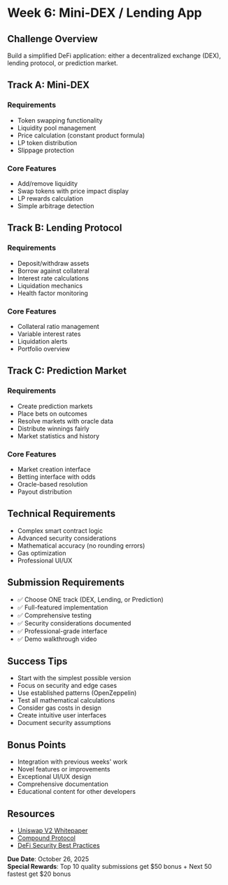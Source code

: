 # Week 6: Mini-DEX / Lending App

## Challenge Overview

Build a simplified DeFi application: either a decentralized exchange (DEX), lending protocol, or prediction market.

## Track A: Mini-DEX

### Requirements

- Token swapping functionality
- Liquidity pool management
- Price calculation (constant product formula)
- LP token distribution
- Slippage protection

### Core Features

- Add/remove liquidity
- Swap tokens with price impact display
- LP rewards calculation
- Simple arbitrage detection

## Track B: Lending Protocol

### Requirements

- Deposit/withdraw assets
- Borrow against collateral
- Interest rate calculations
- Liquidation mechanics
- Health factor monitoring

### Core Features

- Collateral ratio management
- Variable interest rates
- Liquidation alerts
- Portfolio overview

## Track C: Prediction Market

### Requirements

- Create prediction markets
- Place bets on outcomes
- Resolve markets with oracle data
- Distribute winnings fairly
- Market statistics and history

### Core Features

- Market creation interface
- Betting interface with odds
- Oracle-based resolution
- Payout distribution

## Technical Requirements

- Complex smart contract logic
- Advanced security considerations
- Mathematical accuracy (no rounding errors)
- Gas optimization
- Professional UI/UX

## Submission Requirements

- ✅ Choose ONE track (DEX, Lending, or Prediction)
- ✅ Full-featured implementation
- ✅ Comprehensive testing
- ✅ Security considerations documented
- ✅ Professional-grade interface
- ✅ Demo walkthrough video

## Success Tips

- Start with the simplest possible version
- Focus on security and edge cases
- Use established patterns (OpenZeppelin)
- Test all mathematical calculations
- Consider gas costs in design
- Create intuitive user interfaces
- Document security assumptions

## Bonus Points

- Integration with previous weeks' work
- Novel features or improvements
- Exceptional UI/UX design
- Comprehensive documentation
- Educational content for other developers

## Resources

- [Uniswap V2 Whitepaper](https://uniswap.org/whitepaper.pdf)
- [Compound Protocol](https://compound.finance/docs)
- [DeFi Security Best Practices](https://consensys.github.io/smart-contract-best-practices/)

**Due Date**: October 26, 2025  
**Special Rewards**: Top 10 quality submissions get $50 bonus + Next 50 fastest get $20 bonus
